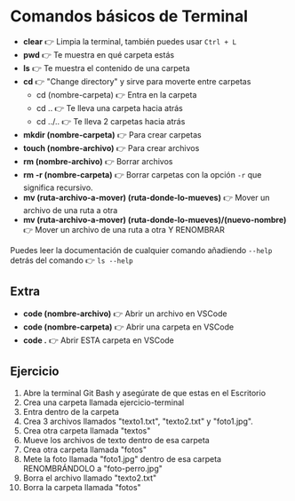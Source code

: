 # Comandos básicos de Terminal

* **clear** 👉 Limpia la terminal, también puedes usar `Ctrl + L`
* **pwd** 👉 Te muestra en qué carpeta estás
* **ls** 👉 Te muestra el contenido de una carpeta
* **cd** 👉 "Change directory" y sirve para moverte entre carpetas
  * cd (nombre-carpeta) 👉 Entra en la carpeta
  * cd .. 👉 Te lleva una carpeta hacia atrás
  * cd ../.. 👉 Te lleva 2 carpetas hacia atrás
* **mkdir (nombre-carpeta)** 👉 Para crear carpetas
* **touch (nombre-archivo)** 👉 Para crear archivos
* **rm (nombre-archivo)** 👉 Borrar archivos
* **rm -r (nombre-carpeta)** 👉 Borrar carpetas con la opción `-r` que significa recursivo.
* **mv (ruta-archivo-a-mover) (ruta-donde-lo-mueves)** 👉 Mover un archivo de una ruta a otra
* **mv (ruta-archivo-a-mover) (ruta-donde-lo-mueves)/(nuevo-nombre)** 👉 Mover un archivo de una ruta a otra Y RENOMBRAR

Puedes leer la documentación de cualquier comando añadiendo `--help` detrás del comando 👉 `ls --help`

## Extra

* **code (nombre-archivo)** 👉 Abrir un archivo en VSCode
* **code (nombre-carpeta)** 👉 Abrir una carpeta en VSCode
* **code .** 👉 Abrir ESTA carpeta en VSCode


## Ejercicio

1. Abre la terminal Git Bash y asegúrate de que estas en el Escritorio
2. Crea una carpeta llamada ejercicio-terminal
3. Entra dentro de la carpeta
4. Crea 3 archivos llamados "texto1.txt", "texto2.txt" y "foto1.jpg".
5. Crea otra carpeta llamada "textos"
6. Mueve los archivos de texto dentro de esa carpeta
7. Crea otra carpeta llamada "fotos"
8. Mete la foto llamada "foto1.jpg" dentro de esa carpeta RENOMBRÁNDOLO a "foto-perro.jpg"
9. Borra el archivo llamado "texto2.txt"
10. Borra la carpeta llamada "fotos"

